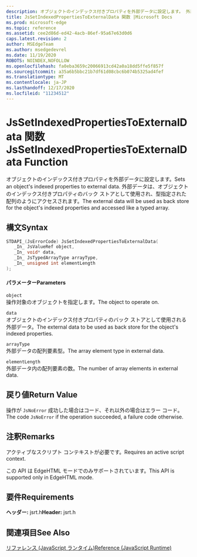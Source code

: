 ```yaml
---
description: オブジェクトのインデックス付きプロパティを外部データに設定します。 外部データは、オブジェクトのインデックス付きプロパティのバック ストアとして使用され、型指定された配列のようにアクセスされます。
title: JsSetIndexedPropertiesToExternalData 関数 |Microsoft Docs
ms.prod: microsoft-edge
ms.topic: reference
ms.assetid: cee2d86d-ed42-4acb-86ef-95a67e63d0d6
caps.latest.revision: 2
author: MSEdgeTeam
ms.author: msedgedevrel
ms.date: 11/19/2020
ROBOTS: NOINDEX,NOFOLLOW
ms.openlocfilehash: fa0eba3659c20066913cd42a0a18dd5ffe5f857f
ms.sourcegitcommit: a35a6b5bbc21b7df61d08cbc6b074b5325ad4fef
ms.translationtype: MT
ms.contentlocale: ja-JP
ms.lasthandoff: 12/17/2020
ms.locfileid: "11234512"
---
```

# <span data-ttu-id="47ab0-104">JsSetIndexedPropertiesToExternalData 関数</span><span class="sxs-lookup"><span data-stu-id="47ab0-104">JsSetIndexedPropertiesToExternalData Function</span></span>

<span data-ttu-id="47ab0-105">オブジェクトのインデックス付きプロパティを外部データに設定します。</span><span class="sxs-lookup"><span data-stu-id="47ab0-105">Sets an object's indexed properties to external data.</span></span> <span data-ttu-id="47ab0-106">外部データは、オブジェクトのインデックス付きプロパティのバック ストアとして使用され、型指定された配列のようにアクセスされます。</span><span class="sxs-lookup"><span data-stu-id="47ab0-106">The external data will be used as back store for the object's indexed properties and accessed like a typed array.</span></span>  
  
## <span data-ttu-id="47ab0-107">構文</span><span class="sxs-lookup"><span data-stu-id="47ab0-107">Syntax</span></span>  
  
```cpp  
STDAPI_(JsErrorCode) JsSetIndexedPropertiesToExternalData(  
   _In_ JsValueRef object,  
   _In_ void* data,  
   _In_ JsTypedArrayType arrayType,  
   _In_ unsigned int elementLength  
);  
```  
  
#### <span data-ttu-id="47ab0-108">パラメーター</span><span class="sxs-lookup"><span data-stu-id="47ab0-108">Parameters</span></span>  
 `object`  
 <span data-ttu-id="47ab0-109">操作対象のオブジェクトを指定します。</span><span class="sxs-lookup"><span data-stu-id="47ab0-109">The object to operate on.</span></span>  
  
 `data`  
 <span data-ttu-id="47ab0-110">オブジェクトのインデックス付きプロパティのバック ストアとして使用される外部データ。</span><span class="sxs-lookup"><span data-stu-id="47ab0-110">The external data to be used as back store for the object's indexed properties.</span></span>  
  
 `arrayType`  
 <span data-ttu-id="47ab0-111">外部データの配列要素型。</span><span class="sxs-lookup"><span data-stu-id="47ab0-111">The array element type in external data.</span></span>  
  
 `elementLength`  
 <span data-ttu-id="47ab0-112">外部データ内の配列要素の数。</span><span class="sxs-lookup"><span data-stu-id="47ab0-112">The number of array elements in external data.</span></span>  
  
## <span data-ttu-id="47ab0-113">戻り値</span><span class="sxs-lookup"><span data-stu-id="47ab0-113">Return Value</span></span>  
 <span data-ttu-id="47ab0-114">操作が `JsNoError` 成功した場合はコード、それ以外の場合はエラー コード。</span><span class="sxs-lookup"><span data-stu-id="47ab0-114">The code `JsNoError` if the operation succeeded, a failure code otherwise.</span></span>  
  
## <span data-ttu-id="47ab0-115">注釈</span><span class="sxs-lookup"><span data-stu-id="47ab0-115">Remarks</span></span>  
 <span data-ttu-id="47ab0-116">アクティブなスクリプト コンテキストが必要です。</span><span class="sxs-lookup"><span data-stu-id="47ab0-116">Requires an active script context.</span></span>  
  
 <span data-ttu-id="47ab0-117">この API は EdgeHTML モードでのみサポートされています。</span><span class="sxs-lookup"><span data-stu-id="47ab0-117">This API is supported only in EdgeHTML mode.</span></span>  
  
## <span data-ttu-id="47ab0-118">要件</span><span class="sxs-lookup"><span data-stu-id="47ab0-118">Requirements</span></span>  
 <span data-ttu-id="47ab0-119">**ヘッダー:** jsrt.h</span><span class="sxs-lookup"><span data-stu-id="47ab0-119">**Header:** jsrt.h</span></span>  
  
## <span data-ttu-id="47ab0-120">関連項目</span><span class="sxs-lookup"><span data-stu-id="47ab0-120">See Also</span></span>  
 [<span data-ttu-id="47ab0-121">リファレンス (JavaScript ランタイム)</span><span class="sxs-lookup"><span data-stu-id="47ab0-121">Reference (JavaScript Runtime)</span></span>](../chakra-hosting/reference-javascript-runtime.md)
